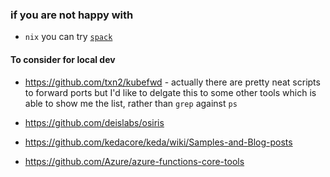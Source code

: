 ### if you are not happy with
* `nix` you can try [`spack`](https://spack.readthedocs.io/en/latest/)

#### To consider for local dev
* https://github.com/txn2/kubefwd - actually there are pretty neat scripts to forward ports but I'd like to delgate this to some other tools which is able to show me the list, rather than `grep` against `ps`

* https://github.com/deislabs/osiris
* https://github.com/kedacore/keda/wiki/Samples-and-Blog-posts
* https://github.com/Azure/azure-functions-core-tools